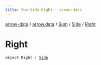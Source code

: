 ```yaml
---
title: Sum.Side.Right - arrow-data
---
```


[arrow-data](../../../index.html) / [arrow.data](../../index.html) / [Sum](../index.html) / [Side](index.html) / [Right](./-right.html)

# Right

`object Right : `[`Side`](index.html)